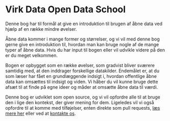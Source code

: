 Virk Data Open Data School
=======

Denne bog har til formål at give en introduktion til brugen af åbne data ved hjælp af en række mindre
øvelser.

Åbne data kommer i mange former og størrelser, og vi vil med denne bog gerne give en introduktion
til, hvordan man kan bruge nogle af de mange typer af åbne data. Hvis du har input til bogen eller vil udvikle videre på den er du meget velkommen.  

Bogen er opbygget som en række øvelser, som gradvist bliver sværere samtidig med, at den inddrager
forskellige datakilder. Endemålet er, at du som læser har fået en grundlæggende indsigt i, hvordan
offentlige åbne data kan omsættes til indsigt og viden. Vi håber du vil kunne bruge dette afsæt til at finde på egne ideer og måder at omsætte åbne data til værdi.

Denne bog er udviklet som open source, og vi vil opfordre alle til at bruge den i lige den kontekst, der giver mening for dem. Ligeledes vil vi også opfordre til at komme med tilføjelser, enten direkte som pull requests, [læs mere her](http://virkdata.gitbooks.io/open-data-school/content/bidrag/index.html) eller ved at [kontakte os](mailto:virkdata@erst.dk).
